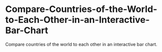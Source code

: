 # Compare-Countries-of-the-World-to-Each-Other-in-an-Interactive-Bar-Chart
Compare countries of the world to each other in an interactive bar chart.
